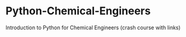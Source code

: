 # Python-Chemical-Engineers
Introduction to Python for Chemical Engineers (crash course with links)
